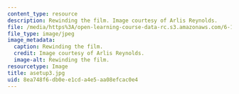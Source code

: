 ```yaml
---
content_type: resource
description: Rewinding the film. Image courtesy of Arlis Reynolds.
file: /media/https%3A/open-learning-course-data-rc.s3.amazonaws.com/6-163-strobe-project-laboratory-fall-2005/8ea748f6db0ee1cda4e5aa08efcac0e4_asetup3.jpg
file_type: image/jpeg
image_metadata:
  caption: Rewinding the film.
  credit: Image courtesy of Arlis Reynolds.
  image-alt: Rewinding the film.
resourcetype: Image
title: asetup3.jpg
uid: 8ea748f6-db0e-e1cd-a4e5-aa08efcac0e4
---
```

